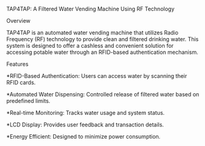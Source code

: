 TAP4TAP: A Filtered Water Vending Machine Using RF Technology

Overview

TAP4TAP is an automated water vending machine that utilizes Radio Frequency (RF) technology to provide clean and filtered drinking water. This system is designed to offer a cashless and convenient solution for accessing potable water through an RFID-based authentication mechanism.

Features

*RFID-Based Authentication: Users can access water by scanning their RFID cards.

*Automated Water Dispensing: Controlled release of filtered water based on predefined limits.

*Real-time Monitoring: Tracks water usage and system status.

*LCD Display: Provides user feedback and transaction details.

*Energy Efficient: Designed to minimize power consumption.
